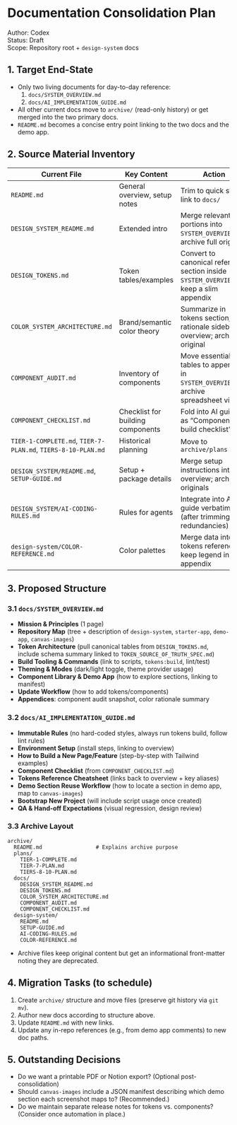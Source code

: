 # Documentation Consolidation Plan

Author: Codex  
Status: Draft  
Scope: Repository root + `design-system` docs

## 1. Target End-State
- Only two living documents for day-to-day reference:
  1. `docs/SYSTEM_OVERVIEW.md`
  2. `docs/AI_IMPLEMENTATION_GUIDE.md`
- All other current docs move to `archive/` (read-only history) or get merged into the two primary docs.
- `README.md` becomes a concise entry point linking to the two docs and the demo app.

## 2. Source Material Inventory

| Current File | Key Content | Action |
| --- | --- | --- |
| `README.md` | General overview, setup notes | Trim to quick start; link to `docs/` |
| `DESIGN_SYSTEM_README.md` | Extended intro | Merge relevant portions into `SYSTEM_OVERVIEW.md`; archive full original |
| `DESIGN_TOKENS.md` | Token tables/examples | Convert to canonical reference section inside `SYSTEM_OVERVIEW.md`; keep a slim appendix |
| `COLOR_SYSTEM_ARCHITECTURE.md` | Brand/semantic color theory | Summarize in tokens section; add rationale sidebar in overview; archive original |
| `COMPONENT_AUDIT.md` | Inventory of components | Move essential tables to appendix in `SYSTEM_OVERVIEW.md`; archive spreadsheet view |
| `COMPONENT_CHECKLIST.md` | Checklist for building components | Fold into AI guide as “Component build checklist” |
| `TIER-1-COMPLETE.md`, `TIER-7-PLAN.md`, `TIERS-8-10-PLAN.md` | Historical planning | Move to `archive/plans` |
| `DESIGN_SYSTEM/README.md`, `SETUP-GUIDE.md` | Setup + package details | Merge setup instructions into overview; archive originals |
| `DESIGN_SYSTEM/AI-CODING-RULES.md` | Rules for agents | Integrate into AI guide verbatim (after trimming redundancies) |
| `design-system/COLOR-REFERENCE.md` | Color palettes | Merge data into tokens reference, keep legend in appendix |

## 3. Proposed Structure

### 3.1 `docs/SYSTEM_OVERVIEW.md`
- **Mission & Principles** (1 page)
- **Repository Map** (tree + description of `design-system`, `starter-app`, `demo-app`, `canvas-images`)
- **Token Architecture** (pull canonical tables from `DESIGN_TOKENS.md`, include schema summary linked to `TOKEN_SOURCE_OF_TRUTH_SPEC.md`)
- **Build Tooling & Commands** (link to scripts, `tokens:build`, lint/test)
- **Theming & Modes** (dark/light toggle, theme provider usage)
- **Component Library & Demo App** (how to explore sections, linking to manifest)
- **Update Workflow** (how to add tokens/components)
- **Appendices**: component audit snapshot, color rationale summary

### 3.2 `docs/AI_IMPLEMENTATION_GUIDE.md`
- **Immutable Rules** (no hard-coded styles, always run tokens build, follow lint rules)
- **Environment Setup** (install steps, linking to overview)
- **How to Build a New Page/Feature** (step-by-step with Tailwind examples)
- **Component Checklist** (from `COMPONENT_CHECKLIST.md`)
- **Tokens Reference Cheatsheet** (links back to overview + key aliases)
- **Demo Section Reuse Workflow** (how to locate a section in demo app, map to `canvas-images`)
- **Bootstrap New Project** (will include script usage once created)
- **QA & Hand-off Expectations** (visual regression, design review)

### 3.3 Archive Layout
```
archive/
  README.md                 # Explains archive purpose
  plans/
    TIER-1-COMPLETE.md
    TIER-7-PLAN.md
    TIERS-8-10-PLAN.md
  docs/
    DESIGN_SYSTEM_README.md
    DESIGN_TOKENS.md
    COLOR_SYSTEM_ARCHITECTURE.md
    COMPONENT_AUDIT.md
    COMPONENT_CHECKLIST.md
  design-system/
    README.md
    SETUP-GUIDE.md
    AI-CODING-RULES.md
    COLOR-REFERENCE.md
```
- Archive files keep original content but get an informational front-matter noting they are deprecated.

## 4. Migration Tasks (to schedule)
1. Create `archive/` structure and move files (preserve git history via `git mv`).
2. Author new docs according to structure above.
3. Update `README.md` with new links.
4. Update any in-repo references (e.g., from demo app comments) to new doc paths.

## 5. Outstanding Decisions
- Do we want a printable PDF or Notion export? (Optional post-consolidation)
- Should `canvas-images` include a JSON manifest describing which demo section each screenshot maps to? (Recommended.)
- Do we maintain separate release notes for tokens vs. components? (Consider once automation in place.)
